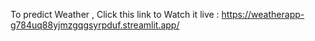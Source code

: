 To predict Weather , Click this link to Watch it live : https://weatherapp-g784uq88yjmzgqgsyrpduf.streamlit.app/
